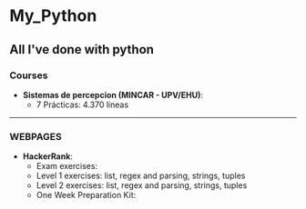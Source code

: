 # My_Python
All I've done with python
---
### Courses
+ __Sistemas de percepcion (MINCAR - UPV/EHU)__:
    - 7 Prácticas: 4.370 lineas

---
### WEBPAGES
+ __HackerRank__:
    - Exam exercises:
    - Level 1 exercises: list, regex and parsing, strings, tuples
    - Level 2 exercises: list, regex and parsing, strings, tuples
    - One Week Preparation Kit:

